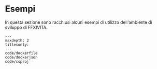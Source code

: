 # Esempi

In questa sezione sono racchiusi alcuni esempi di utilizzo dell'ambiente di sviluppo di FFXIVITA.

```{toctree}
---
maxdepth: 2
titlesonly:
---
code/dockerfile
code/dockerjson
code/csproj
```